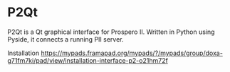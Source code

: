 P2Qt
====
P2Qt is a Qt graphical interface for Prospero II.
Written in Python using Pyside, it connects a running PII server.

Installation https://mypads.framapad.org/mypads/?/mypads/group/doxa-g71fm7ki/pad/view/installation-interface-p2-o21hm72f
